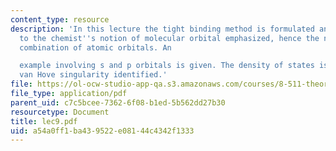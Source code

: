 ```yaml
---
content_type: resource
description: 'In this lecture the tight binding method is formulated and its relation
  to the chemist''s notion of molecular orbital emphasized, hence the name LCAO, linear
  combination of atomic orbitals. An

  example involving s and p orbitals is given. The density of states is defined and
  van Hove singularity identified.'
file: https://ol-ocw-studio-app-qa.s3.amazonaws.com/courses/8-511-theory-of-solids-i-fall-2004/a54a0ff1ba439522e08144c4342f1333_lec9.pdf
file_type: application/pdf
parent_uid: c7c5bcee-7362-6f08-b1ed-5b562dd27b30
resourcetype: Document
title: lec9.pdf
uid: a54a0ff1-ba43-9522-e081-44c4342f1333
---
```


